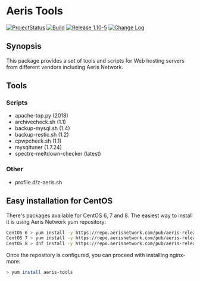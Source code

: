 # Aeris Tools

[![ProjectStatus](https://img.shields.io/badge/status-active-brightgreen.svg)](#)
[![Build](https://img.shields.io/travis/com/karljohns0n/pkg-aeris-tools/master.svg)](https://travis-ci.com/karljohns0n/pkg-aeris-tools)
[![Release 1.10-5](https://img.shields.io/badge/release-1.10--5-success.svg)](#)
[![Change Log](https://img.shields.io/badge/change-log-blue.svg?style=flat)](https://repo.aerisnetwork.com/stable/centos/6/x86_64/repoview/aeris-tools.html)

## Synopsis

This package provides a set of tools and scripts for Web hosting servers from different vendors including Aeris Network.

## Tools

### Scripts

* apache-top.py (2018)
* archivecheck.sh (1.1)
* backup-mysql.sh (1.4)
* backup-restic.sh (1.2)
* cpwpcheck.sh (1.1)
* mysqltuner (1.7.24)
* spectre-meltdown-checker (latest)

### Other

* profile.d/z-aeris.sh

## Easy installation for CentOS

There's packages available for CentOS 6, 7 and 8. The easiest way to install it is using Aeris Network yum repository:

```bash
CentOS 6 > yum install -y https://repo.aerisnetwork.com/pub/aeris-release-6.rpm
CentOS 7 > yum install -y https://repo.aerisnetwork.com/pub/aeris-release-7.rpm
CentOS 8 > dnf install -y https://repo.aerisnetwork.com/pub/aeris-release-8.rpm
```

Once the repository is configured, you can proceed with installing nginx-more:

```bash
> yum install aeris-tools
```
